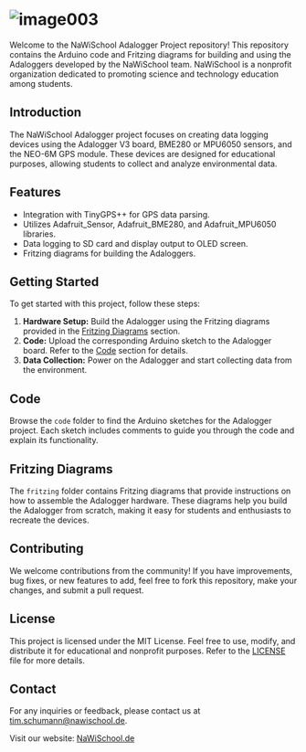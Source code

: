 # ![image003](https://github.com/T-N-S/NaWiSchool/assets/66968256/146b9d94-1547-4fd5-a564-3c854398f0c2)

Welcome to the NaWiSchool Adalogger Project repository! This repository contains the Arduino code and Fritzing diagrams for building and using the Adaloggers developed by the NaWiSchool team. NaWiSchool is a nonprofit organization dedicated to promoting science and technology education among students.

## Introduction

The NaWiSchool Adalogger project focuses on creating data logging devices using the Adalogger V3 board, BME280 or MPU6050 sensors, and the NEO-6M GPS module. These devices are designed for educational purposes, allowing students to collect and analyze environmental data.

## Features

- Integration with TinyGPS++ for GPS data parsing.
- Utilizes Adafruit_Sensor, Adafruit_BME280, and Adafruit_MPU6050 libraries.
- Data logging to SD card and display output to OLED screen.
- Fritzing diagrams for building the Adaloggers.

## Getting Started

To get started with this project, follow these steps:

1. **Hardware Setup:** Build the Adalogger using the Fritzing diagrams provided in the [Fritzing Diagrams](#fritzing-diagrams) section.
2. **Code:** Upload the corresponding Arduino sketch to the Adalogger board. Refer to the [Code](#code) section for details.
3. **Data Collection:** Power on the Adalogger and start collecting data from the environment.

## Code

Browse the `code` folder to find the Arduino sketches for the Adalogger project. Each sketch includes comments to guide you through the code and explain its functionality.

## Fritzing Diagrams

The `fritzing` folder contains Fritzing diagrams that provide instructions on how to assemble the Adalogger hardware. These diagrams help you build the Adalogger from scratch, making it easy for students and enthusiasts to recreate the devices.

## Contributing

We welcome contributions from the community! If you have improvements, bug fixes, or new features to add, feel free to fork this repository, make your changes, and submit a pull request.

## License

This project is licensed under the MIT License. Feel free to use, modify, and distribute it for educational and nonprofit purposes. Refer to the [LICENSE](LICENSE) file for more details.

## Contact

For any inquiries or feedback, please contact us at [tim.schumann@nawischool.de](mailto:tim.schumann@nawischool.de).

Visit our website: [NaWiSchool.de](https://www.nawischool.de/)
